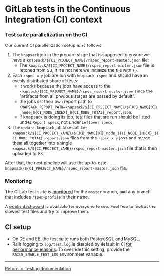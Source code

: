 # GitLab tests in the Continuous Integration (CI) context

### Test suite parallelization on the CI

Our current CI parallelization setup is as follows:

1. The `knapsack` job in the prepare stage that is supposed to ensure we have a
   `knapsack/${CI_PROJECT_NAME}/rspec_report-master.json` file:
   - The `knapsack/${CI_PROJECT_NAME}/rspec_report-master.json` file is fetched
     from S3, if it's not here we initialize the file with `{}`.
1. Each `rspec x y` job are run with `knapsack rspec` and should have an evenly
   distributed share of tests:
   - It works because the jobs have access to the
     `knapsack/${CI_PROJECT_NAME}/rspec_report-master.json` since the "artifacts
     from all previous stages are passed by default".
   - the jobs set their own report path to
     `KNAPSACK_REPORT_PATH=knapsack/${CI_PROJECT_NAME}/${JOB_NAME[0]}_node_${CI_NODE_INDEX}_${CI_NODE_TOTAL}_report.json`.
   - if knapsack is doing its job, test files that are run should be listed under
     `Report specs`, not under `Leftover specs`.
1. The `update-knapsack` job takes all the
   `knapsack/${CI_PROJECT_NAME}/${JOB_NAME[0]}_node_${CI_NODE_INDEX}_${CI_NODE_TOTAL}_report.json`
   files from the `rspec x y` jobs and merge them all together into a single
   `knapsack/${CI_PROJECT_NAME}/rspec_report-master.json` file that is then
   uploaded to S3.

After that, the next pipeline will use the up-to-date
`knapsack/${CI_PROJECT_NAME}/rspec_report-master.json` file. 

### Monitoring

The GitLab test suite is [monitored] for the `master` branch, and any branch
that includes `rspec-profile` in their name.

A [public dashboard] is available for everyone to see. Feel free to look at the
slowest test files and try to improve them.

[monitored]: ../performance.md#rspec-profiling
[public dashboard]: https://redash.gitlab.com/public/dashboards/l1WhHXaxrCWM5Ai9D7YDqHKehq6OU3bx5gssaiWe?org_slug=default

## CI setup

- On CE and EE, the test suite runs both PostgreSQL and MySQL.
- Rails logging to `log/test.log` is disabled by default in CI [for
  performance reasons][logging]. To override this setting, provide the
  `RAILS_ENABLE_TEST_LOG` environment variable.

[logging]: https://jtway.co/speed-up-your-rails-test-suite-by-6-in-1-line-13fedb869ec4

---

[Return to Testing documentation](index.md)
